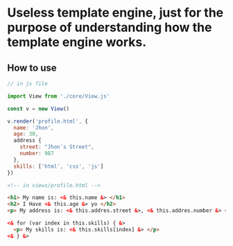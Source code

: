 # Useless template engine, just for the purpose of understanding how the template engine works.

## How to use

```js
// in js file

import View from './core/View.js'

const v = new View()

v.render('profile.html', {
  name: 'Jhon',
  age: 30,
  address {
    street: "Jhon`s Street",
    number: 987
  },
  skills: ['html', 'css', 'js']
})
```

```html
<!-- in views/profile.html -->

<h1> My name is: <& this.name &> </h1>
<h2> I Have <& this.age &> yo </h2>
<p> My address is: <& this.addres.street &>, <& this.addres.number &> <p/>

<& for (var index in this.skills) { &>
  <p> My skills is: <& this.skills[index] &> </p>
<& } &>
```
